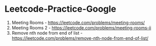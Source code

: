 # Leetcode-Practice-Google

1. Meeting Rooms - https://leetcode.com/problems/meeting-rooms/
2. Meeting Rooms 2 - https://leetcode.com/problems/meeting-rooms-ii
3. Remove nth node from end of list - https://leetcode.com/problems/remove-nth-node-from-end-of-list/
